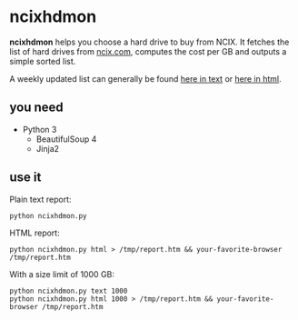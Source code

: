 ncixhdmon
=========

**ncixhdmon** helps you choose a hard drive to buy from NCIX. It fetches the list
of hard drives from [ncix.com](http://www.ncix.com/), computes the cost per GB and
outputs a simple sorted list.

A weekly updated list can generally be found [here in text](http://nova.polymtl.ca/~simark/ncixhd.txt) or [here in html](http://nova.polymtl.ca/~simark/ncixhd.html).

you need
--------

  * Python 3
    * BeautifulSoup 4
    * Jinja2

use it
------

Plain text report:

    python ncixhdmon.py

HTML report:

    python ncixhdmon.py html > /tmp/report.htm && your-favorite-browser /tmp/report.htm

With a size limit of 1000 GB:

    python ncixhdmon.py text 1000
    python ncixhdmon.py html 1000 > /tmp/report.htm && your-favorite-browser /tmp/report.htm
